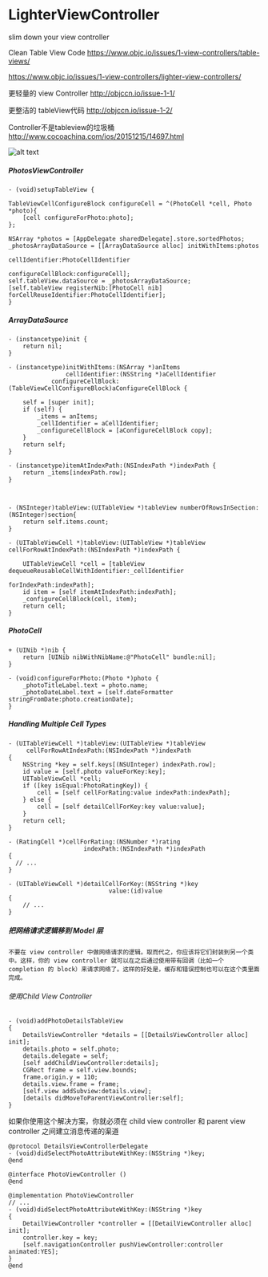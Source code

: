 # LighterViewController
slim down your view controller

Clean Table View Code <https://www.objc.io/issues/1-view-controllers/table-views/>

<https://www.objc.io/issues/1-view-controllers/lighter-view-controllers/>

更轻量的 view Controller <http://objccn.io/issue-1-1/>

更整洁的 tableView代码 <http://objccn.io/issue-1-2/>

Controller不是tableview的垃圾桶 <http://www.cocoachina.com/ios/20151215/14697.html>

![alt text](http://cl.ly/dWWG/IMG_1224.PNG)

##### PhotosViewController
	- (void)setupTableView {
    
    TableViewCellConfigureBlock configureCell = ^(PhotoCell *cell, Photo *photo){
        [cell configureForPhoto:photo];
    };
    
    NSArray *photos = [AppDelegate sharedDelegate].store.sortedPhotos;
    _photosArrayDataSource = [[ArrayDataSource alloc] initWithItems:photos
                                                     cellIdentifier:PhotoCellIdentifier
                                                 configureCellBlock:configureCell];
    self.tableView.dataSource = _photosArrayDataSource;
    [self.tableView registerNib:[PhotoCell nib] forCellReuseIdentifier:PhotoCellIdentifier];
	}

##### ArrayDataSource
	- (instancetype)init {
    	return nil;
	}

	- (instancetype)initWithItems:(NSArray *)anItems
    		   	    cellIdentifier:(NSString *)aCellIdentifier
 	 			configureCellBlock:(TableViewCellConfigureBlock)aConfigureCellBlock {
    
    	self = [super init];
    	if (self) {
    	    _items = anItems;
        	_cellIdentifier = aCellIdentifier;
        	_configureCellBlock = [aConfigureCellBlock copy];
    	}
    	return self;
	}

	- (instancetype)itemAtIndexPath:(NSIndexPath *)indexPath {
    	return _items[indexPath.row];
	}



	- (NSInteger)tableView:(UITableView *)tableView numberOfRowsInSection:(NSInteger)section{
    	return self.items.count;
	}

	- (UITableViewCell *)tableView:(UITableView *)tableView cellForRowAtIndexPath:(NSIndexPath *)indexPath {
    
    	UITableViewCell *cell = [tableView dequeueReusableCellWithIdentifier:_cellIdentifier
                                                            forIndexPath:indexPath];
    	id item = [self itemAtIndexPath:indexPath];
    	_configureCellBlock(cell, item);
    	return cell;
	}
##### PhotoCell
	+ (UINib *)nib {
    	return [UINib nibWithNibName:@"PhotoCell" bundle:nil];
	}

	- (void)configureForPhoto:(Photo *)photo {
    	_photoTitleLabel.text = photo.name;
    	_photoDateLabel.text = [self.dateFormatter stringFromDate:photo.creationDate];
	}
	
##### Handling Multiple Cell Types
	- (UITableViewCell *)tableView:(UITableView *)tableView  
         cellForRowAtIndexPath:(NSIndexPath *)indexPath
	{
    	NSString *key = self.keys[(NSUInteger) indexPath.row];
    	id value = [self.photo valueForKey:key];
    	UITableViewCell *cell;
    	if ([key isEqual:PhotoRatingKey]) {
        	cell = [self cellForRating:value indexPath:indexPath];
    	} else {
        	cell = [self detailCellForKey:key value:value];
    	}
    	return cell;
	}

	- (RatingCell *)cellForRating:(NSNumber *)rating
                    	 indexPath:(NSIndexPath *)indexPath
	{
  	  // ...
	}

	- (UITableViewCell *)detailCellForKey:(NSString *)key
                                value:(id)value
	{
    	// ...
	}
	
##### 把网络请求逻辑移到 Model 层
	不要在 view controller 中做网络请求的逻辑。取而代之，你应该将它们封装到另一个类中。这样，你的 view controller 就可以在之后通过使用带有回调（比如一个 completion 的 block）来请求网络了。这样的好处是，缓存和错误控制也可以在这个类里面完成。

###### 使用Child View Controller
	- (void)addPhotoDetailsTableView
	{
   		DetailsViewController *details = [[DetailsViewController alloc] init];
    	details.photo = self.photo;
    	details.delegate = self;
    	[self addChildViewController:details];
    	CGRect frame = self.view.bounds;
    	frame.origin.y = 110;
    	details.view.frame = frame;
    	[self.view addSubview:details.view];
    	[details didMoveToParentViewController:self];
	}

如果你使用这个解决方案，你就必须在 child view controller 和 parent view controller 之间建立消息传递的渠道

	@protocol DetailsViewControllerDelegate
	- (void)didSelectPhotoAttributeWithKey:(NSString *)key;
	@end

	@interface PhotoViewController () 
	@end

	@implementation PhotoViewController
	// ...
	- (void)didSelectPhotoAttributeWithKey:(NSString *)key
	{
    	DetailViewController *controller = [[DetailViewController alloc] init];
    	controller.key = key;
    	[self.navigationController pushViewController:controller animated:YES];
	}
	@end

